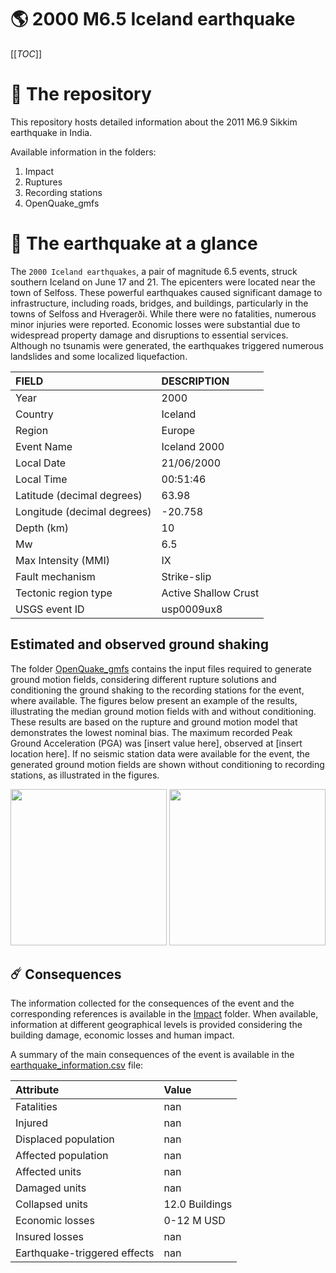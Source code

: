 # 🌎 2000 M6.5 Iceland earthquake
[[_TOC_]]

# 📂 The repository

This repository hosts detailed information about the 2011 M6.9 Sikkim earthquake in India.

Available information in the folders:

1. Impact
2. Ruptures
3. Recording stations
4. OpenQuake_gmfs


# 🚀 The earthquake at a glance 

The `2000 Iceland earthquakes`, a pair of magnitude 6.5 events, struck southern Iceland on June 17 and 21. The epicenters were located near the town of Selfoss. These powerful earthquakes caused significant damage to infrastructure, including roads, bridges, and buildings, particularly in the towns of Selfoss and Hveragerði. While there were no fatalities, numerous minor injuries were reported. Economic losses were substantial due to widespread property damage and disruptions to essential services. Although no tsunamis were generated, the earthquakes triggered numerous landslides and some localized liquefaction.

| FIELD | DESCRIPTION |
|:-------|:-------------|
| Year | 2000 |
| Country | Iceland |
| Region | Europe |
| Event Name | Iceland 2000 |
| Local Date | 21/06/2000 |
| Local Time | 00:51:46 |
| Latitude (decimal degrees) | 63.98 |
| Longitude (decimal degrees) | -20.758 |
| Depth (km) | 10 |
| Mw | 6.5 |
| Max Intensity (MMI) | IX |
| Fault mechanism | Strike-slip |
| Tectonic region type | Active Shallow Crust |
| USGS event ID | usp0009ux8 |

## Estimated and observed ground shaking

The folder [OpenQuake_gmfs](./OpenQuake_gmfs/) contains the input files required to generate ground motion fields, considering different rupture solutions and conditioning the ground shaking to the recording stations for the event, where available. The figures below present an example of the results, illustrating the median ground motion fields with and without conditioning. These results are based on the rupture and ground motion model that demonstrates the lowest nominal bias. The maximum recorded Peak Ground Acceleration (PGA) was [insert value here], observed at [insert location here]. If no seismic station data were available for the event, the generated ground motion fields are shown without conditioning to recording stations, as illustrated in the figures.

<img src="./OpenQuake_gmfs/median_gmf_stations_none.png" height="250">
<img src="./OpenQuake_gmfs/median_gmf_stations_seismic.png" height="250">

## ☄️ Consequences

The information collected for the consequences of the event and the corresponding references is available in the [Impact](./Impact) folder. When available, information at different geographical levels is provided considering the building damage, economic losses and human impact.

A summary of the main consequences of the event is available in the [earthquake_information.csv](./earthquake_information.csv) file:

| Attribute | Value |
|:-------|:-------------|
| Fatalities | nan |
| Injured | nan |
| Displaced population | nan |
| Affected population | nan |
| Affected units | nan |
| Damaged units | nan |
| Collapsed units | 12.0 Buildings |
| Economic losses | 0-12 M USD |
| Insured losses | nan |
| Earthquake-triggered effects | nan |